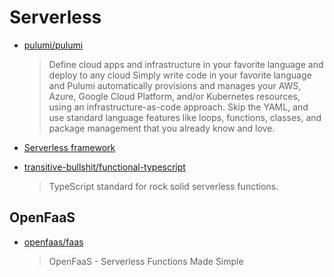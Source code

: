 # Serverless

- [pulumi/pulumi](https://github.com/pulumi/pulumi)

  > Define cloud apps and infrastructure in your favorite language and deploy to any cloud
  > Simply write code in your favorite language and Pulumi automatically provisions and manages your AWS, Azure, Google Cloud Platform, and/or Kubernetes resources, using an infrastructure-as-code approach. Skip the YAML, and use standard language features like loops, functions, classes, and package management that you already know and love.

- [Serverless framework](https://serverless.com/)

- [transitive-bullshit/functional-typescript](https://github.com/transitive-bullshit/functional-typescript)

  > TypeScript standard for rock solid serverless functions.

## OpenFaaS

- [openfaas/faas](https://github.com/openfaas/faas)

  > OpenFaaS - Serverless Functions Made Simple

